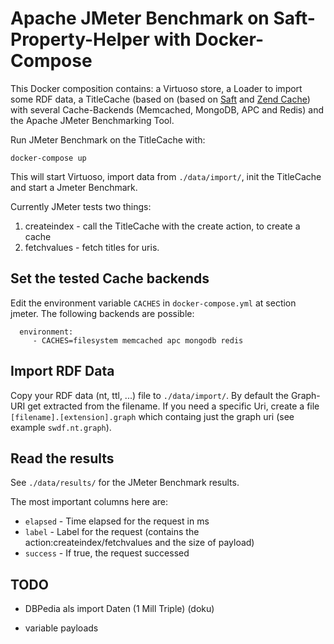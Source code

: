 # Apache JMeter Benchmark on Saft-Property-Helper with Docker-Compose

This Docker composition contains: a Virtuoso store, a Loader to import some RDF data, a TitleCache (based on (based on [Saft](http://safting.github.io/) and [Zend Cache](https://zendframework.github.io/zend-cache/)) with several Cache-Backends (Memcached, MongoDB, APC and Redis) and the Apache JMeter Benchmarking Tool.

Run JMeter Benchmark on the TitleCache with:

    docker-compose up

This will start Virtuoso, import data from `./data/import/`, init the TitleCache and start a Jmeter Benchmark.

Currently JMeter tests two things:

1. createindex - call the TitleCache with the create action, to create a cache
2. fetchvalues - fetch titles for uris. 

## Set the tested Cache backends

Edit the environment variable `CACHES` in  `docker-compose.yml` at section jmeter. The following backends are possible:

```
  environment:
     - CACHES=filesystem memcached apc mongodb redis
```


## Import RDF Data

Copy your RDF data (nt, ttl, ...) file to `./data/import/`. By default the Graph-URI get extracted from the filename. If you need a specific Uri, create a file `[filename].[extension].graph` which containg just the graph uri (see example `swdf.nt.graph`).

## Read the results

See `./data/results/` for the JMeter Benchmark results.

The most important columns here are:

- `elapsed` - Time elapsed for the request in ms
- `label` - Label for the request (contains the action:createindex/fetchvalues and the size of payload)
- `success` - If true, the request successed

## TODO

- DBPedia als import Daten (1 Mill Triple) (doku)

- variable payloads
